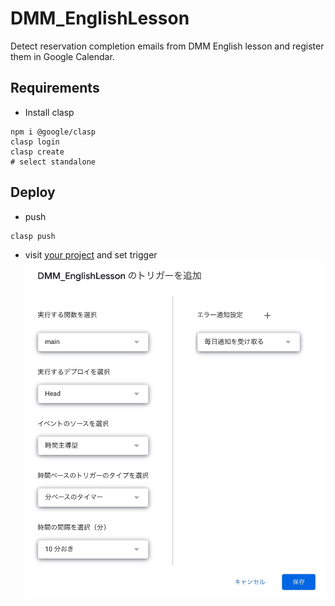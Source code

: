 # DMM_EnglishLesson

Detect reservation completion emails from DMM English lesson and register them in Google Calendar.

## Requirements

- Install clasp

```shell
npm i @google/clasp
clasp login
clasp create
# select standalone
```

## Deploy

- push

```shell
clasp push
```

- visit [your project](https://script.google.com/home) and set trigger
![trigger](./images/trigger.jpg)